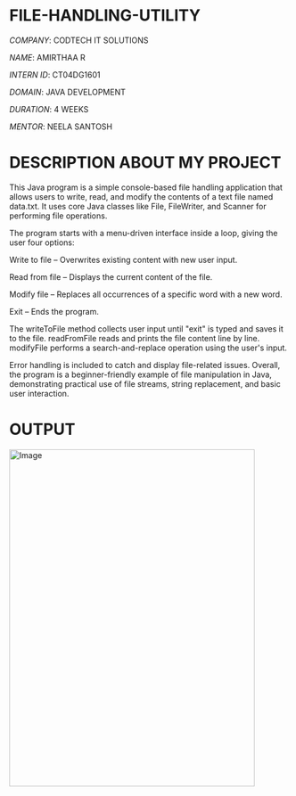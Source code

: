# FILE-HANDLING-UTILITY

*COMPANY*: CODTECH IT SOLUTIONS

*NAME*: AMIRTHAA R

*INTERN ID*: CT04DG1601

*DOMAIN*: JAVA DEVELOPMENT

*DURATION*: 4 WEEKS

*MENTOR*: NEELA SANTOSH

# DESCRIPTION ABOUT MY PROJECT 

This Java program is a simple console-based file handling application that allows users to write, read, and modify the contents of a text file named data.txt. It uses core Java classes like File, FileWriter, and Scanner for performing file operations.

The program starts with a menu-driven interface inside a loop, giving the user four options:

Write to file – Overwrites existing content with new user input.

Read from file – Displays the current content of the file.

Modify file – Replaces all occurrences of a specific word with a new word.

Exit – Ends the program.

The writeToFile method collects user input until "exit" is typed and saves it to the file. readFromFile reads and prints the file content line by line. modifyFile performs a search-and-replace operation using the user's input.

Error handling is included to catch and display file-related issues. Overall, the program is a beginner-friendly example of file manipulation in Java, demonstrating practical use of file streams, string replacement, and basic user interaction.

# OUTPUT

<img width="440" height="605" alt="Image" src="https://github.com/user-attachments/assets/92bd9517-775d-4b3c-8779-da7f6a5e09d6" />
